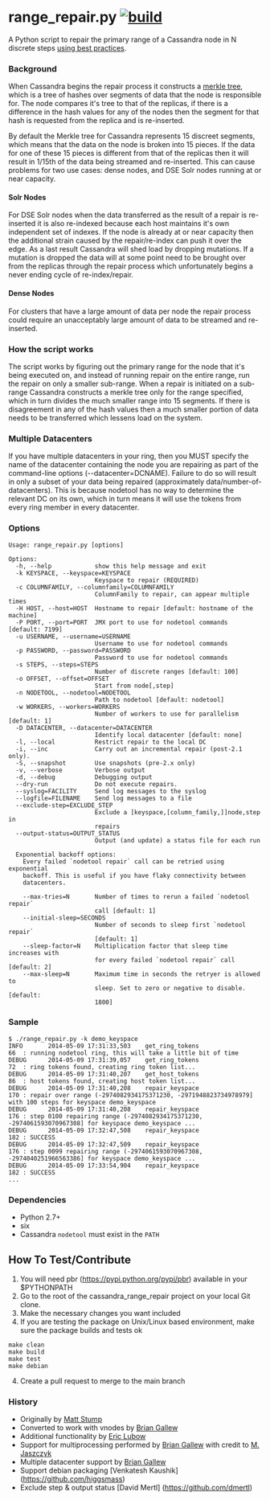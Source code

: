 range_repair.py [![build](https://travis-ci.org/BrianGallew/cassandra_range_repair.svg?branch=master)](https://travis-ci.org/BrianGallew/cassandra)
======================

A Python script to repair the primary range of a Cassandra node in N discrete steps [using best practices](http://www.datastax.com/dev/blog/advanced-repair-techniques).

### Background
When Cassandra begins the repair process it constructs a [merkle tree](http://en.wikipedia.org/wiki/Merkle_tree), which is a tree of hashes over segments of data that the node is responsible for. The node compares it's tree to that of the replicas, if there is a difference in the hash values for any of the nodes then the segment for that hash is requested from the replica and is re-inserted.

By default the Merkle tree for Cassandra represents 15 discreet segments, which means that the data on the node is broken into 15 pieces. If the data for one of these 15 pieces is different from that of the replicas then it will result in 1/15th of the data being streamed and re-inserted. This can cause problems for two use cases: dense nodes, and DSE Solr nodes running at or near capacity.

#### Solr Nodes
For DSE Solr nodes when the data transferred as the result of a repair is re-inserted it is also re-indexed because each host maintains it's own independent set of indexes. If the node is already at or near capacity then the additional strain caused by the repair/re-index can push it over the edge. As a last result Cassandra will shed load by dropping mutations. If a mutation is dropped the data will at some point need to be brought over from the replicas through the repair process which unfortunately begins a never ending cycle of re-index/repair.

#### Dense Nodes
For clusters that have a large amount of data per node the repair process could require an unacceptably large amount of data to be streamed and re-inserted.

### How the script works
The script works by figuring out the primary range for the node that it's being executed on, and instead of running repair on the entire range, run the repair on only a smaller sub-range. When a repair is initiated on a sub-range Cassandra constructs a merkle tree only for the range specified, which in turn divides the much smaller range into 15 segments. If there is disagreement in any of the hash values then a much smaller portion of data needs to be transferred which lessens load on the system.

### Multiple Datacenters
If you have multiple datacenters in your ring, then you MUST specify the name of the datacenter containing the node you are repairing as part of the command-line options (--datacenter=DCNAME).  Failure to do so will result in only a subset of your data being repaired (approximately data/number-of-datacenters).  This is because nodetool has no way to determine the relevant DC on its own, which in turn means it will use the tokens from every ring member in every datacenter.

### Options

```
Usage: range_repair.py [options]

Options:
  -h, --help            show this help message and exit
  -k KEYSPACE, --keyspace=KEYSPACE
                        Keyspace to repair (REQUIRED)
  -c COLUMNFAMILY, --columnfamily=COLUMNFAMILY
                        ColumnFamily to repair, can appear multiple times
  -H HOST, --host=HOST  Hostname to repair [default: hostname of the machine]
  -P PORT, --port=PORT  JMX port to use for nodetool commands [default: 7199]
  -u USERNAME, --username=USERNAME
                        Username to use for nodetool commands
  -p PASSWORD, --password=PASSWORD
                        Password to use for nodetool commands
  -s STEPS, --steps=STEPS
                        Number of discrete ranges [default: 100]
  -o OFFSET, --offset=OFFSET
                        Start from node[,step]
  -n NODETOOL, --nodetool=NODETOOL
                        Path to nodetool [default: nodetool]
  -w WORKERS, --workers=WORKERS
                        Number of workers to use for parallelism [default: 1]
  -D DATACENTER, --datacenter=DATACENTER
                        Identify local datacenter [default: none]
  -l, --local           Restrict repair to the local DC
  -i, --inc             Carry out an incremental repair (post-2.1 only).
  -S, --snapshot        Use snapshots (pre-2.x only)
  -v, --verbose         Verbose output
  -d, --debug           Debugging output
  --dry-run             Do not execute repairs.
  --syslog=FACILITY     Send log messages to the syslog
  --logfile=FILENAME    Send log messages to a file
  --exclude-step=EXCLUDE_STEP
                        Exclude a [keyspace,[column_family,]]node,step in
                        repairs
  --output-status=OUTPUT_STATUS
                        Output (and update) a status file for each run

  Exponential backoff options:
    Every failed `nodetool repair` call can be retried using exponential
    backoff. This is useful if you have flaky connectivity between
    datacenters.

    --max-tries=N       Number of times to rerun a failed `nodetool repair`
                        call [default: 1]
    --initial-sleep=SECONDS
                        Number of seconds to sleep first `nodetool repair`
                        [default: 1]
    --sleep-factor=N    Multiplication factor that sleep time increases with
                        for every failed `nodetool repair` call [default: 2]
    --max-sleep=N       Maximum time in seconds the retryer is allowed to
                        sleep. Set to zero or negative to disable. [default:
                        1800]
```

### Sample

```
$ ./range_repair.py -k demo_keyspace
INFO       2014-05-09 17:31:33,503    get_ring_tokens                 66  : running nodetool ring, this will take a little bit of time
DEBUG      2014-05-09 17:31:39,057    get_ring_tokens                 72  : ring tokens found, creating ring token list...
DEBUG      2014-05-09 17:31:40,207    get_host_tokens                 86  : host tokens found, creating host token list...
DEBUG      2014-05-09 17:31:40,208    repair_keyspace                 170 : repair over range (-2974082934175371230, -2971948823734978979] with 100 steps for keyspace demo_keyspace
DEBUG      2014-05-09 17:31:40,208    repair_keyspace                 176 : step 0100 repairing range (-2974082934175371230, -2974061593070967308] for keyspace demo_keyspace ...
DEBUG      2014-05-09 17:32:47,508    repair_keyspace                 182 : SUCCESS
DEBUG      2014-05-09 17:32:47,509    repair_keyspace                 176 : step 0099 repairing range (-2974061593070967308, -2974040251966563386] for keyspace demo_keyspace ...
DEBUG      2014-05-09 17:33:54,904    repair_keyspace                 182 : SUCCESS
...
```

### Dependencies
-   Python 2.7+
-   six
-   Cassandra ```nodetool``` must exist in the ```PATH```

## How To Test/Contribute
1. You will need pbr (https://pypi.python.org/pypi/pbr) available in your $PYTHONPATH
1. Go to the root of the cassandra_range_repair project on your local Git clone.
2. Make the necessary changes you want included
3. If you are testing the package on Unix/Linux based environment, make sure the package builds and tests ok

```
make clean
make build
make test
make debian
```

4. Create a pull request to merge to the main branch

### History
- Originally by [Matt Stump](https://github.com/mstump)
- Converted to work with vnodes by [Brian Gallew](https://github.com/BrianGallew)
- Additional functionality by [Eric Lubow](http://github.com/elubow)
- Support for multiprocessing performed by [Brian Gallew](https://github.com/BrianGallew) with credit to [M. Jaszczyk](https://github.com/mjaszczyk)
- Multiple datacenter support by [Brian Gallew](https://github.com/BrianGallew)
- Support debian packaging [Venkatesh Kaushik] (https://github.com/higgsmass)
- Exclude step & output status [David Mertl] (https://github.com/dmertl)
